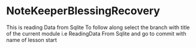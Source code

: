 # NoteKeeperBlessingRecovery
This is reading Data from Sqlite
To follow along select the branch with title of the current module i.e ReadingData From Sqlite and go to commit with name of lesson start
